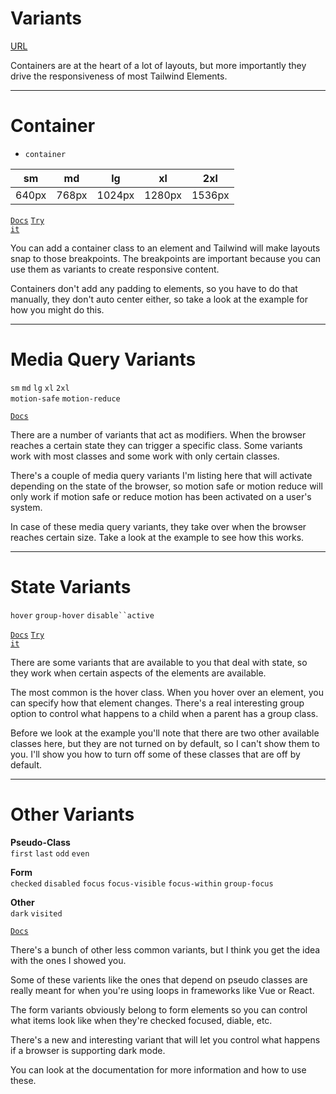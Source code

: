 <!-- .slide: data-state="layout-title" class="bg-dark"-->

# Variants

<div class="slide-link"><a href="URL"><i class="fab fa-slideshare"></i> URL</a></div>

> >

Containers are at the heart of a lot of layouts, but more importantly they drive the responsiveness of most Tailwind Elements.

---

# Container

- `container`

| sm  | md | lg  | xl  |  2xl |
|---|---|---|---|---|
| 640px  | 768px  | 1024px  |  1280px |  1536px |


<a href="https://tailwindcss.com/docs/container" target="_blank"><code class="code-exciting">Docs</code></a> <a href="https://codepen.io/planetoftheweb/pen/XWjdoVR?editors=1000" target="_blank"><code class="code-royal">Try it</code></a>

> >

You can add a container class to an element and Tailwind will make layouts snap to those breakpoints. The breakpoints are important because you can use them as variants to create responsive content.

Containers don't add any padding to elements, so you have to do that manually, they don't auto center either, so take a look at the example for how you might do this.

---

# Media Query Variants

`sm` `md` `lg` `xl` `2xl`<br>
`motion-safe` `motion-reduce`

<a href="https://tailwindcss.com/docs/responsive-design" target="_blank"><code class="code-exciting">Docs</code></a>

> >

There are a number of variants that act as modifiers. When the browser reaches a certain state they can trigger a specific class. Some variants work with most classes and some work with only certain classes.

There's a couple of media query variants I'm listing here that will activate depending on the state of the browser, so motion safe or motion reduce will only work if motion safe or reduce motion has been activated on a user's system.

In case of these media query variants, they take over when the browser reaches certain size. Take a look at the example to see how this works.


---

# State Variants

`hover` `group-hover` `disable``active`

<a href="https://tailwindcss.com/docs/hover-focus-and-other-states" target="_blank"><code class="code-exciting">Docs</code></a> <a href="https://codepen.io/planetoftheweb/pen/zYKqQzJ?editors=1000" target="_blank"><code class="code-royal">Try it</code></a>


> >

There are some variants that are available to you that deal with state, so they work when certain aspects of the elements are available.

The most common is the hover class. When you hover over an element, you can specify how that element changes. There's a real interesting group option to control what happens to a child when a parent has a group class.

Before we look at the example you'll note that there are two other available classes here, but they are not turned on by default, so I can't show them to you. I'll show you how to turn off some of these classes that are off by default.

---

# Other Variants
  
**Pseudo-Class**<br>
`first` `last` `odd` `even` 

**Form**<br>
`checked` `disabled` `focus` `focus-visible` `focus-within`  `group-focus`

**Other**<br>
 `dark` `visited` 

<a href="https://tailwindcss.com/docs/hover-focus-and-other-states" target="_blank"><code class="code-exciting">Docs</code></a>

> >

There's a bunch of other less common variants, but I think you get the idea with the ones I showed you.

Some of these varients like the ones that depend on pseudo classes are really meant for when you're using loops in frameworks like Vue or React.

The form variants obviously belong to form elements so you can control what items look like when they're checked focused, diable, etc.

There's a new and interesting variant that will let you control what happens if a browser is supporting dark mode.

You can look at the documentation for more information and how to use these.